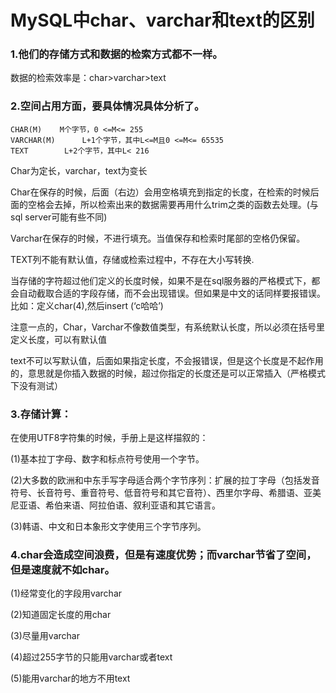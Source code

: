 # MySQL中char、varchar和text的区别

### 1.他们的存储方式和数据的检索方式都不一样。

数据的检索效率是：char>varchar>text

### 2.空间占用方面，要具体情况具体分析了。

    CHAR(M)	   M个字节，0 <=M<= 255
    VARCHAR(M)	    L+1个字节，其中L<=M且0 <=M<= 65535
    TEXT	    L+2个字节，其中L< 216

Char为定长，varchar，text为变长

Char在保存的时候，后面（右边）会用空格填充到指定的长度，在检索的时候后面的空格会去掉，所以检索出来的数据需要再用什么trim之类的函数去处理。(与sql server可能有些不同)

Varchar在保存的时候，不进行填充。当值保存和检索时尾部的空格仍保留。

TEXT列不能有默认值，存储或检索过程中，不存在大小写转换.

当存储的字符超过他们定义的长度时候，如果不是在sql服务器的严格模式下，都会自动截取合适的字段存储，而不会出现错误。但如果是中文的话同样要报错误。比如：定义char(4),然后insert (‘c哈哈’)

注意一点的，Char，Varchar不像数值类型，有系统默认长度，所以必须在括号里定义长度，可以有默认值

text不可以写默认值，后面如果指定长度，不会报错误，但是这个长度是不起作用的，意思就是你插入数据的时候，超过你指定的长度还是可以正常插入（严格模式下没有测试）

### 3.存储计算：

在使用UTF8字符集的时候，手册上是这样描叙的：

(1)基本拉丁字母、数字和标点符号使用一个字节。

(2)大多数的欧洲和中东手写字母适合两个字节序列：扩展的拉丁字母（包括发音符号、长音符号、重音符号、低音符号和其它音符）、西里尔字母、希腊语、亚美尼亚语、希伯来语、阿拉伯语、叙利亚语和其它语言。

(3)韩语、中文和日本象形文字使用三个字节序列。

### 4.char会造成空间浪费，但是有速度优势；而varchar节省了空间，但是速度就不如char。

(1)经常变化的字段用varchar

(2)知道固定长度的用char

(3)尽量用varchar

(4)超过255字节的只能用varchar或者text

(5)能用varchar的地方不用text
